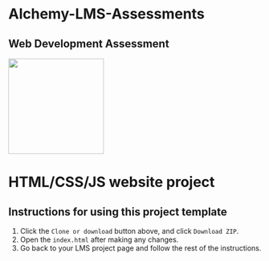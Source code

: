 # Alchemy-LMS-Assessments

## Web Development Assessment

<img src="https://achemyinfotech-video.s3.ap-south-1.amazonaws.com/Alchemy+Infotech+Logo-02+(1).png" width="190">

# HTML/CSS/JS website project 

## Instructions for using this project template
1. Click the `Clone or download` button above, and click `Download ZIP`.
2. Open the `index.html` after making any changes.
3. Go back to your LMS project page and follow the rest of the instructions.
